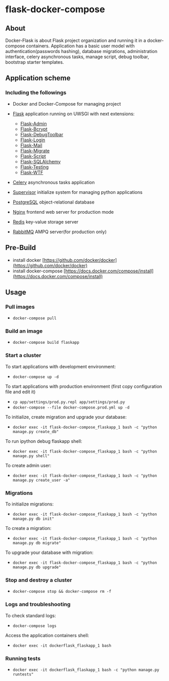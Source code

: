 # flask-docker-compose

## About

Docker-Flask is about Flask project organization and running it in a
docker-compose containers.
Application has a basic user model with authentication(passwords hashing),
database migrations,
administration interface, celery asynchronous tasks, manage script,
debug toolbar, bootstrap starter templates.

## Application scheme

### Including the followings

-   Docker and Docker-Compose for managing project

-   [Flask](https://github.com/mitsuhiko/flask) application running on UWSGI
with next extensions:

    - [Flask-Admin](https://github.com/flask-admin/flask-admin)
    - [Flask-Bcrypt](https://github.com/maxcountryman/flask-bcrypt)
    - [Flask-DebugToolbar](https://github.com/mgood/flask-debugtoolbar)
    - [Flask-Login](https://github.com/maxcountryman/flask-login)
    - [Flask-Mail](https://github.com/mattupstate/flask-mail)
    - [Flask-Migrate](https://github.com/miguelgrinberg/Flask-Migrate)
    - [Flask-Script](https://github.com/smurfix/flask-script)
    - [Flask-SQLAlchemy](https://github.com/mitsuhiko/flask-sqlalchemy)
    - [Flask-Testing](https://github.com/jarus/flask-testing)
    - [Flask-WTF](https://github.com/lepture/flask-wtf)


-   [Celery](http://www.celeryproject.org/install/) asynchronous tasks
application


-   [Supervisor](http://supervisord.org/) initialize system for managing python
applications


-   [PostgreSQL](http://www.postgresql.org/) object-relational database


-   [Nginx](http://nginx.org/) frontend web server for production
mode


-   [Redis](http://redis.io/) key-value storage server


-   [RabbitMQ](http://www.rabbitmq.com/) AMPQ server(for production only)

## Pre-Build

-   install docker [https://github.com/docker/docker](https://github.com/docker/docker)
-   install docker-compose [https://docs.docker.com/compose/install](https://docs.docker.com/compose/install)

## Usage

### Pull images

-   ```docker-compose pull```

### Build an image

-   ```docker-compose build flaskapp```

### Start a cluster

To start applications with development environment:

-   ```docker-compose up -d```

To start applications with production environment
(first copy configuration file and edit it)

-   ```cp app/settings/prod.py.repl app/settings/prod.py```
-   ```docker-compose --file docker-compose.prod.yml up -d```

To initialize, create migration and upgrade your database:

- ```docker exec -it flask-docker-compose_flaskapp_1 bash -c "python manage.py create_db"```

To run ipython debug flaskapp shell:

- ```docker exec -it flask-docker-compose_flaskapp_1 bash -c "python manage.py shell"```

To create admin user:

- ```docker exec -it flask-docker-compose_flaskapp_1 bash -c "python manage.py create_user -a"```

### Migrations

To initialize migrations:

- ```docker exec -it flask-docker-compose_flaskapp_1 bash -c "python manage.py db init"```

To create a migration:

- ```docker exec -it flask-docker-compose_flaskapp_1 bash -c "python manage.py db migrate"```

To upgrade your database with migration:

- ```docker exec -it flask-docker-compose_flaskapp_1 bash -c "python manage.py db upgrade"```

### Stop and destroy a cluster

- ```docker-compose stop && docker-compose rm -f```

### Logs and troubleshooting

To check standard logs:

- ```docker-compose logs```

Access the application containers shell:

- ```docker exec -it dockerflask_flaskapp_1 bash```

### Running tests

- ```docker exec -it dockerflask_flaskapp_1 bash -c "python manage.py runtests"```
